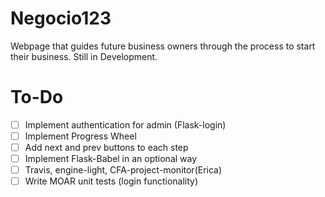 Negocio123
=====

Webpage that guides future business owners through the process to start their business. Still in Development.

To-Do
=====

- [ ] Implement authentication for admin (Flask-login)
- [ ] Implement Progress Wheel
- [ ] Add next and prev buttons to each step
- [ ] Implement Flask-Babel in an optional way
- [ ] Travis, engine-light, CFA-project-monitor(Erica)
- [ ] Write MOAR unit tests (login functionality)
